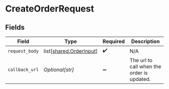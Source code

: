 # CreateOrderRequest


## Fields

| Field                                                            | Type                                                             | Required                                                         | Description                                                      |
| ---------------------------------------------------------------- | ---------------------------------------------------------------- | ---------------------------------------------------------------- | ---------------------------------------------------------------- |
| `request_body`                                                   | list[[shared.OrderInput](undefined/models/shared/orderinput.md)] | :heavy_check_mark:                                               | N/A                                                              |
| `callback_url`                                                   | *Optional[str]*                                                  | :heavy_minus_sign:                                               | The url to call when the order is updated.                       |